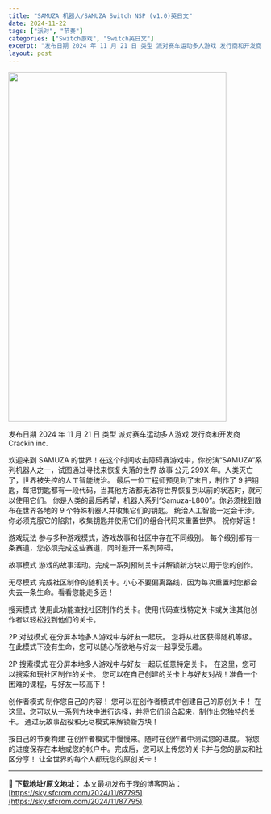 ```yaml
---
title: "SAMUZA 机器人/SAMUZA Switch NSP (v1.0)英日文"
date: 2024-11-22
tags: ["派对", "节奏"]
categories: ["Switch游戏", "Switch英日文"]
excerpt: "发布日期 2024 年 11 月 21 日 类型 派对赛车运动多人游戏 发行商和开发商 Crackin inc. 欢迎来到 SAMUZA 的世界！在这个时间攻击障碍赛游戏中，你扮演“SAMUZA”系列机器人之一，试图通过寻找来恢复失落的世界 故事 公元 299X 年。人类灭亡了，世界被失控的人工智能&hellip;"
layout: post
---
```


<img class="aligncenter size-full wp-image-87796" src="https://sky.sfcrom.com/wp-content/uploads/2024/11/202411221312349.webp" alt="" width="432" height="692" />

发布日期 2024 年 11 月 21 日
类型 派对赛车运动多人游戏
发行商和开发商 Crackin inc.

欢迎来到 SAMUZA 的世界！在这个时间攻击障碍赛游戏中，你扮演“SAMUZA”系列机器人之一，试图通过寻找来恢复失落的世界
故事
公元 299X 年。人类灭亡了，世界被失控的人工智能统治。
最后一位工程师预见到了末日，制作了 9 把钥匙，每把钥匙都有一段代码，当其他方法都无法将世界恢复到以前的状态时，就可以使用它们。
你是人类的最后希望，机器人系列“Samuza-L800”。你必须找到散布在世界各地的 9 个特殊机器人并收集它们的钥匙。
统治人工智能一定会干涉。你必须克服它的陷阱，收集钥匙并使用它们的组合代码来重置世界。
祝你好运！

游戏玩法
参与多种游戏模式，游戏故事和社区中存在不同级别。
每个级别都有一条赛道，您必须完成这些赛道，同时避开一系列障碍。

故事模式
游戏的故事活动。完成一系列预制关卡并解锁新方块以用于您的创作。

无尽模式
完成社区制作的随机关卡。小心不要偏离路线，因为每次重置时您都会失去一条生命。看看您能走多远！

搜索模式
使用此功能查找社区制作的关卡。使用代码查找特定关卡或关注其他创作者以轻松找到他们的关卡。

2P 对战模式
在分屏本地多人游戏中与好友一起玩。
您将从社区获得随机等级。在此模式下没有生命，您可以随心所欲地与好友一起享受乐趣。

2P 搜索模式
在分屏本地多人游戏中与好友一起玩任意特定关卡。
在这里，您可以搜索和玩社区制作的关卡。
您可以在自己创建的关卡上与好友对战！准备一个困难的课程，与好友一较高下！

创作者模式
制作您自己的内容！
您可以在创作者模式中创建自己的原创关卡！
在这里，您可以从一系列方块中进行选择，并将它们组合起来，制作出您独特的关卡。
通过玩故事战役和无尽模式来解锁新方块！

按自己的节奏构建
在创作者模式中慢慢来。随时在创作者中测试您的进度。
将您的进度保存在本地或您的帐户中。完成后，您可以上传您的关卡并与您的朋友和社区分享！
让全世界的每个人都玩您的原创关卡！

---
📖 **下载地址/原文地址：** 本文最初发布于我的博客网站：[https://sky.sfcrom.com/2024/11/87795](https://sky.sfcrom.com/2024/11/87795)
